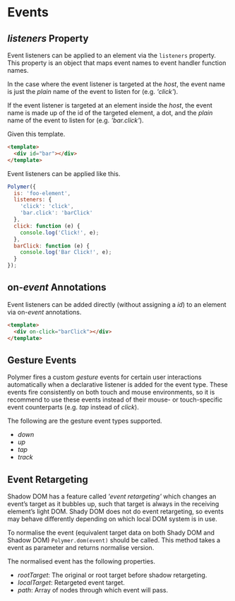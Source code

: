 # Events

## _listeners_ Property 

Event listeners can be applied to an element via the `listeners` property. This property is an object that maps event names to event handler function names. 

In the case where the event listener is targeted at the _host_, the event name is just the _plain_ name of the event to listen for (e.g. _'click'_).

If the event listener is targeted at an element inside the _host_, the event name is made up of the id of the targeted element, a dot, and the _plain_ name of the event to listen for (e.g. _'bar.click'_).

Given this template.

```html
<template>
  <div id="bar"></div>
</template>
```

Event listeners can be applied like this.

```javascript
Polymer({
  is: 'foo-element',
  listeners: {
    'click': 'click',
    'bar.click': 'barClick'
  },
  click: function (e) {
    console.log('Click!', e);
  },
  barClick: function (e) {
    console.log('Bar Click!', e);
  }
});
```

## on-_event_ Annotations

Event listeners can be added directly (without assigning a _id_) to an element via on-_event_ annotations.

```html
<template>
  <div on-click="barClick"></div>
</template>
```

## Gesture Events

Polymer fires a custom _gesture_ events for certain user interactions automatically when a declarative listener is added for the event type. These events fire consistently on both touch and mouse environments, so it is  recommend to use these events instead of their mouse- or touch-specific event counterparts (e.g. _tap_ instead of _click_).

The following are the gesture event types supported.

- _down_
- _up_
- _tap_
- _track_

## Event Retargeting

Shadow DOM has a feature called _'event retargeting'_ which changes an event’s target as it bubbles up, such that target is always in the receiving element’s light DOM. Shady DOM does not do event retargeting, so events may behave differently depending on which local DOM system is in use.

To normalise the event (equivalent target data on both Shady DOM and Shadow DOM) `Polymer.dom(event)` should be called. This method takes a event as parameter and returns normalise version.

The normalised event has the following properties.

- _rootTarget_: The original or root target before shadow retargeting.
- _localTarget_: Retargeted event target.
- _path_: Array of nodes through which event will pass.


